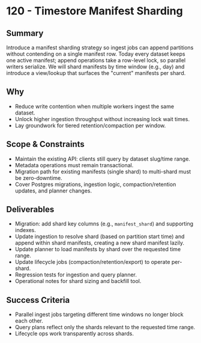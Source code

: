 # 120 - Timestore Manifest Sharding

## Summary
Introduce a manifest sharding strategy so ingest jobs can append partitions without contending on a single manifest row. Today every dataset keeps one active manifest; append operations take a row-level lock, so parallel writers serialize. We will shard manifests by time window (e.g., day) and introduce a view/lookup that surfaces the "current" manifests per shard.

## Why
- Reduce write contention when multiple workers ingest the same dataset.
- Unlock higher ingestion throughput without increasing lock wait times.
- Lay groundwork for tiered retention/compaction per window.

## Scope & Constraints
- Maintain the existing API: clients still query by dataset slug/time range.
- Metadata operations must remain transactional.
- Migration path for existing manifests (single shard) to multi-shard must be zero-downtime.
- Cover Postgres migrations, ingestion logic, compaction/retention updates, and planner changes.

## Deliverables
- Migration: add shard key columns (e.g., `manifest_shard`) and supporting indexes.
- Update ingestion to resolve shard (based on partition start time) and append within shard manifests, creating a new shard manifest lazily.
- Update planner to load manifests by shard over the requested time range.
- Update lifecycle jobs (compaction/retention/export) to operate per-shard.
- Regression tests for ingestion and query planner.
- Operational notes for shard sizing and backfill tool.

## Success Criteria
- Parallel ingest jobs targeting different time windows no longer block each other.
- Query plans reflect only the shards relevant to the requested time range.
- Lifecycle ops work transparently across shards.

